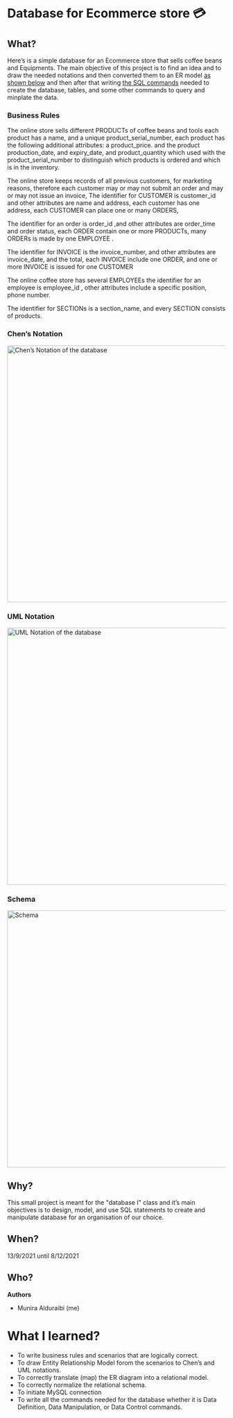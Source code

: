 # Database for Ecommerce store 💳

## What?
Here’s is a simple database for an Ecommerce store that sells coffee beans and Equipments. The main objective of this project is to find an idea and to draw the needed notations and then converted them to an ER model [as shown below](#chens-notation) and then after that writing [the SQL commands](e_commerce.sql) needed to create the database, tables, and some other commands to query and minplate the data.

### Business Rules 

The online store sells different PRODUCTs of coffee beans and tools each product has a name, and a unique product_serial_number, each product has the following additional attributes: a product_price. and the product production_date, and expiry_date, and
 product_quantity which used with the product_serial_number to distinguish which products is ordered and which is in the inventory. 

The online store keeps records of all previous customers, for marketing reasons, therefore each customer may or may not submit an order and may or may not issue an invoice, The identifier for CUSTOMER is customer_id and other attributes are name and address, each customer has one address, each CUSTOMER can place one or many ORDERS, 

The identifier for an order is order_id ,and other attributes are order_time and order status, each ORDER contain one or more PRODUCTs, 
many ORDERs is made by one EMPLOYEE .

The identifier for INVOICE is the invoice_number, and other attributes are invoice_date, and the total,  each INVOICE include one ORDER, and one or more INVOICE is issued for one CUSTOMER 

The online coffee store has several EMPLOYEEs the identifier for an employee is employee_id , other attributes include a specific position, phone number.

The identifier for SECTIONs is a section_name, and every SECTION consists of products. 

### Chen’s Notation
<img width="591" hight="591" alt="Chen’s Notation of the database"  src="https://user-images.githubusercontent.com/80950031/207366314-4836db09-1f0a-4aca-aa2c-eb74eec5a9dd.png">

### UML Notation
<img width="592" hight="591" alt="UML Notation of the database" src="https://user-images.githubusercontent.com/80950031/207366686-98e95476-719e-4922-b720-f078f1501e28.png">


### Schema
<img width="592" hight="591" alt="Schema" src="https://user-images.githubusercontent.com/80950031/207591779-00795fec-703c-4912-9161-b4a806ed8ae0.png">


## Why?
This small project is meant for the "database I" class and it’s main objectives is to design, model, and use SQL statements to create and manipulate database for an organisation of our choice.

## When? 
13/9/2021 until 8/12/2021

## Who?
**Authors**
* Munira Alduraibi (me)

# What I learned?
* To write business rules and scenarios that are logically correct.
* To draw Entity Relationship Model forom the scenarios to Chen’s and UML notations.
* To correctly translate (map) the ER diagram into a relational model.
* To correctly normalize the relational schema.
* To initiate MySQL connection 
* To write all the commands needed for the database whether it is Data Definition, Data Manipulation, or Data Control commands.
